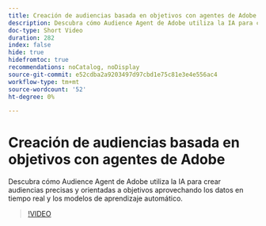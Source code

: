 ```yaml
---
title: Creación de audiencias basada en objetivos con agentes de Adobe
description: Descubra cómo Audience Agent de Adobe utiliza la IA para crear audiencias precisas y orientadas a objetivos aprovechando los datos en tiempo real y los modelos de aprendizaje automático.
doc-type: Short Video
duration: 282
index: false
hide: true
hidefromtoc: true
recommendations: noCatalog, noDisplay
source-git-commit: e52cdba2a9203497d97cbd1e75c81e3e4e556ac4
workflow-type: tm+mt
source-wordcount: '52'
ht-degree: 0%

---
```



# Creación de audiencias basada en objetivos con agentes de Adobe

Descubra cómo Audience Agent de Adobe utiliza la IA para crear audiencias precisas y orientadas a objetivos aprovechando los datos en tiempo real y los modelos de aprendizaje automático.

<!-- 62_S653_3442539_281_goaldriven-audience-creation-with-adobe-agents -->
>[!VIDEO](https://video.tv.adobe.com/v/3460300/?learn=on&enablevpops=true&captions=spa)
